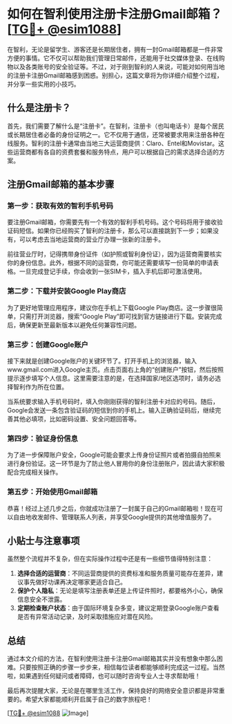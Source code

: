 # 如何在智利使用注册卡注册Gmail邮箱？[[TG💪+ @esim1088](https://t.me/s/esim1088)]

在智利，无论是留学生、游客还是长期居住者，拥有一封Gmail邮箱都是一件非常方便的事情。它不仅可以帮助我们管理日常邮件，还能用于社交媒体登录、在线购物以及各类账号的安全验证等。不过，对于刚到智利的人来说，可能对如何用当地的注册卡注册Gmail邮箱感到困惑。别担心，这篇文章将为你详细介绍整个过程，并分享一些实用的小技巧。

## 什么是注册卡？

首先，我们需要了解什么是“注册卡”。在智利，注册卡（也叫电话卡）是每个居民或长期居住者必备的身份证明之一。它不仅用于通信，还常被要求用来注册各种在线服务。智利的注册卡通常由当地三大运营商提供：Claro、Entel和Movistar。这些运营商都有各自的资费套餐和服务特点，用户可以根据自己的需求选择合适的方案。

## 注册Gmail邮箱的基本步骤

### 第一步：获取有效的智利手机号码

要注册Gmail邮箱，你需要先有一个有效的智利手机号码。这个号码将用于接收验证码短信。如果你已经购买了智利的注册卡，那么可以直接跳到下一步；如果没有，可以考虑去当地运营商的营业厅办理一张新的注册卡。

前往营业厅时，记得携带身份证件（如护照或智利身份证），因为运营商需要核实你的身份信息。此外，根据不同的运营商，你可能还需要填写一份简单的申请表格。一旦完成登记手续，你会收到一张SIM卡，插入手机后即可激活使用。

### 第二步：下载并安装Google Play商店

为了更好地管理应用程序，建议你在手机上下载Google Play商店。这一步骤很简单，只需打开浏览器，搜索“Google Play”即可找到官方链接进行下载。安装完成后，确保更新至最新版本以避免任何兼容性问题。

### 第三步：创建Google账户

接下来就是创建Google账户的关键环节了。打开手机上的浏览器，输入www.gmail.com进入Google主页。点击页面右上角的“创建账户”按钮，然后按照提示逐步填写个人信息。这里需要注意的是，在选择国家/地区选项时，请务必选择智利作为所在位置。

当系统要求输入手机号码时，填入你刚刚获得的智利注册卡对应的号码。随后，Google会发送一条包含验证码的短信到你的手机上。输入正确验证码后，继续完善其他必填项，比如密码设置、安全问题回答等。

### 第四步：验证身份信息

为了进一步保障账户安全，Google可能会要求上传身份证照片或者拍摄自拍照来进行身份验证。这一环节是为了防止他人冒用你的身份注册账户，因此请大家积极配合完成相关操作。

### 第五步：开始使用Gmail邮箱

恭喜！经过上述几步之后，你就成功注册了一封属于自己的Gmail邮箱啦！现在可以自由地收发邮件、管理联系人列表，并享受Google提供的其他增值服务了。

## 小贴士与注意事项

虽然整个流程并不复杂，但在实际操作过程中还是有一些细节值得特别注意：

1. **选择合适的运营商**：不同运营商提供的资费标准和服务质量可能存在差异，建议事先做好功课再决定哪家更适合自己。
2. **保护个人隐私**：无论是填写注册表单还是上传证件照时，都要格外小心，确保信息安全不泄露。
3. **定期检查账户状态**：由于国际环境复杂多变，建议定期登录Google账户查看是否有异常活动记录，及时采取措施应对潜在风险。

## 总结

通过本文介绍的方法，在智利使用注册卡注册Gmail邮箱其实并没有想象中那么困难。只要按照正确的步骤一步步来，相信每位读者都能够顺利完成这一过程。当然啦，如果遇到任何疑问或者障碍，也可以随时咨询专业人士寻求帮助哦！

最后再次提醒大家，无论是在哪里生活工作，保持良好的网络安全意识都是非常重要的。希望大家都能顺利开启属于自己的数字旅程吧！

[[TG💪+ @esim1088](https://t.me/s/esim1088) ![Image](https://i.postimg.cc/4NQfJmqS/Snipaste-2025-05-13-00-14-12.png)]